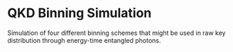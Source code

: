 # QKD Binning Simulation
Simulation of four different binning schemes that might be used in raw key distribution through energy-time entangled photons.

